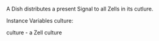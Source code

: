 A Dish distributes a present Signal to all Zells in its cutlure.

Instance Variables
	culture:		<Object>

culture
	- a Zell culture

